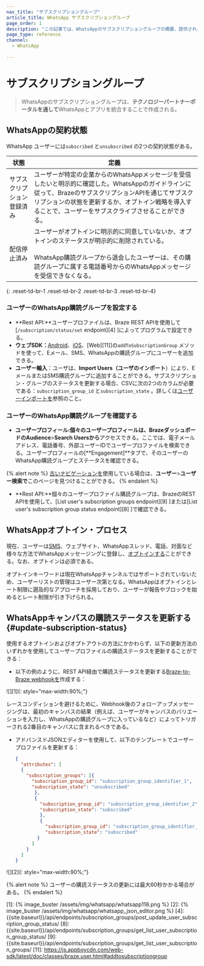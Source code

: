 ```yaml
---
nav_title: "サブスクリプショングループ"
article_title: WhatsApp サブスクリプショングループ
page_order: 1
description: "この記事では、WhatsAppのサブスクリプショングループの概要、提供されるサブスクリプションの状態、サブスクリプショングループの設定方法について説明する。"
page_type: reference
channel:
  - WhatsApp
 
---
```


# サブスクリプショングループ

> WhatsAppのサブスクリプショングループは、**テクノロジーパートナーポータルを通して**WhatsAppとアプリを統合することで作成される。

## WhatsAppの契約状態

WhatsApp ユーザーには`subscribed` と`unsubscribed` の2つの契約状態がある。

| 状態 | 定義 |
| --- | --- |
| サブスクリプション登録済み | ユーザーが特定の企業からのWhatsAppメッセージを受信したいと明示的に確認した。WhatsAppのガイドラインに従って、BrazeのサブスクリプションAPIを通じてサブスクリプションの状態を更新するか、オプトイン戦略を導入することで、ユーザーをサブスクライブさせることができる。 |
| 配信停止済み | ユーザーがオプトインに明示的に同意していないか、オプトインのステータスが明示的に削除されている。<br><br> WhatsApp購読グループから退会したユーザーは、その購読グループに属する電話番号からのWhatsAppメッセージを受信できなくなる。 |
{: .reset-td-br-1 .reset-td-br-2 .reset-td-br-3  .reset-td-br-4}

### ユーザーのWhatsApp購読グループを設定する

- **Rest API:**ユーザープロファイルは、Braze REST APIを使用して\[`/subscription/status/set` endpoint][4] ]によってプログラムで設定できる。
- **ウェブSDK：**[Android](https://braze-inc.github.io/braze-android-sdk/javadocs/com/braze/BrazeUser.html#addToSubscriptionGroup-java.lang.String-)、[iOS](https://appboy.github.io/appboy-ios-sdk/docs/interface_a_b_k_user.html#a74092a50fcda364bb159013d0222e287)、\[Web][11]]の`addToSubscriptionGroup` メソッドを使って、Eメール、SMS、WhatsAppの購読グループにユーザーを追加できる。
- **ユーザー輸入**：ユーザは、**Import Users（ユーザのインポート**）により、EメールまたはSMS購読グループに追加することができる。サブスクリプション・グループのステータスを更新する場合、CSVに次の2つのカラムが必要である：`subscription_group_id` と`subscription_state` 。詳しくは[ユーザーインポートを]({{site.baseurl}}/user_guide/data_and_analytics/user_data_collection/user_import/#updating-subscription-group-status)参照のこと。

### ユーザーのWhatsApp購読グループを確認する

- **ユーザープロフィール:**個々のユーザープロフィールは、Brazeダッシュボードの**Audience**>**Search Usersから**アクセスできる。ここでは、電子メールアドレス、電話番号、外部ユーザーIDでユーザープロファイルを検索できる。ユーザープロフィールの\[**Engagement]**タブで、そのユーザーのWhatsApp購読グループとステータスを確認できる。

{% alert note %}
[古いナビゲーションを]({{site.baseurl}}/navigation)使用している場合は、**ユーザー**>**ユーザー検索で**このページを見つけることができる。
{% endalert %}

- **Rest API:**個々のユーザープロファイル購読グループは、BrazeのREST APIを使用して、\[List user's subscription groups endpoint][9] ]または\[List user's subscription group status endpoint][8] ]で確認できる。 

## WhatsAppオプトイン・プロセス

現在、ユーザーは[SMS](https://github.com/braze-inc/in-app-message-templates/tree/master/braze-templates/4-sms-capture-modal)、ウェブサイト、WhatsAppスレッド、電話、対面など様々な方法でWhatsAppメッセージングに登録し、[オプトインする]({{site.baseurl}}/user_guide/message_building_by_channel/whatsapp/message_processing/opt-ins_and_opt-outs/)ことができる。なお、オプトインは必須である。

オプトインキーワードは現在WhatsAppチャンネルではサポートされていないため、ユーザーリストの管理はユーザー次第となる。WhatsAppはオプトインとレート制限に遡及的なアプローチを採用しており、ユーザーが報告やブロックを始めるとレート制限が引き下げられる。 

## WhatsAppキャンバスの購読ステータスを更新する {#update-subscription-status}

使用するオプトインおよびオプトアウトの方法にかかわらず、以下の更新方法のいずれかを使用してユーザープロファイルの購読ステータスを更新することができる：

- 以下の例のように、REST API経由で購読ステータスを更新する[Braze-to-Braze webhookを]({{site.baseurl}}/user_guide/message_building_by_channel/webhooks/braze_to_braze_webhooks/#things-to-know)作成する：

![][1]{: style="max-width:90%;"}

レースコンディションを避けるために、Webhook後のフォローアップメッセージングは、最初のキャンバスの結果（例えば、ユーザーがキャンバスのバリエーションを入力し、WhatsAppの購読グループに入っているなど）によってトリガーされる2番目のキャンバスに含まれるべきである。

- アドバンスドJSONエディターを使用して、以下のテンプレートでユーザープロファイルを更新する： 

	```json
	{
	  "attributes": [
	  {
	  	"subscription_groups": [{
	  	  "subscription_group_id": "subscription_group_identifier_1",
	  	  "subscription_state": "unsubscribed"
	  	   },
	  	   {
	  	     "subscription_group_id": "subscription_group_identifier_2",
	  	     "subscription_state": "subscribed"
	  	     },
	  	     {
	  	       "subscription_group_id": "subscription_group_identifier_3",
	  	       "subscription_state": "subscribed"
	  	    }
	  	  ]
	  	}
	  ]
	}
	```

![][2]{: style="max-width:90%;"}

{% alert note %}
ユーザーの購読ステータスの更新には最大60秒かかる場合がある。
{% endalert %}

[1]: {% image_buster /assets/img/whatsapp/whatsapp118.png %}
[2]: {% image_buster /assets/img/whatsapp/whatsapp_json_editor.png %}
[4]: {{site.baseurl}}/api/endpoints/subscription_groups/post_update_user_subscription_group_status/
[8]: {{site.baseurl}}/api/endpoints/subscription_groups/get_list_user_subscription_group_status/
[9]: {{site.baseurl}}/api/endpoints/subscription_groups/get_list_user_subscription_groups/
[11]: https://js.appboycdn.com/web-sdk/latest/doc/classes/braze.user.html#addtosubscriptiongroup
